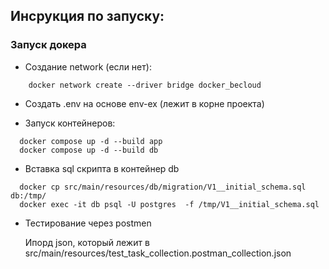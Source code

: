 ## Инсрукция по запуску:

### Запуск докера

 - Создание network (если нет): 
```shell
    docker network create --driver bridge docker_becloud
```

 - Создать .env на основе env-ex (лежит в корне проекта)


 - Запуск контейнеров: 
```shell
  docker compose up -d --build app
  docker compose up -d --build db
```

 - Вставка sql скрипта в контейнер db
```shell
  docker cp src/main/resources/db/migration/V1__initial_schema.sql db:/tmp/
  docker exec -it db psql -U postgres  -f /tmp/V1__initial_schema.sql  
```

 - Тестирование через postmen 
    
    Ипорд json, который лежит в src/main/resources/test_task_collection.postman_collection.json